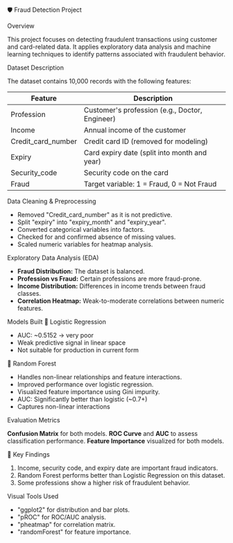 🛡️ Fraud Detection Project

 Overview

This project focuses on detecting fraudulent transactions using customer and card-related data. It applies exploratory data analysis and machine learning techniques to identify patterns associated with fraudulent behavior.


 Dataset Description

The dataset contains 10,000 records with the following features:

| Feature             | Description                                           
|---------------------|---------------------------------------------
| Profession        | Customer's profession (e.g., Doctor, Engineer)       
| Income            | Annual income of the customer                        
|Credit_card_number | Credit card ID (removed for modeling)                
| Expiry            | Card expiry date (split into month and year)         
|Security_code      | Security code on the card                            
| Fraud             | Target variable: 1 = Fraud, 0 = Not Fraud           


 Data Cleaning & Preprocessing

- Removed "Credit_card_number" as it is not predictive.
- Split "expiry" into "expiry_month" and "expiry_year".
- Converted categorical variables into factors.
- Checked for and confirmed absence of missing values.
- Scaled numeric variables for heatmap analysis.

 Exploratory Data Analysis (EDA)

- **Fraud Distribution:** The dataset is balanced.
- **Profession vs Fraud:** Certain professions are more fraud-prone.
- **Income Distribution:** Differences in income trends between fraud classes.
- **Correlation Heatmap:** Weak-to-moderate correlations between numeric features.

 Models Built
🔹 Logistic Regression
- AUC: ~0.5152 → very poor
- Weak predictive signal in linear space
- Not suitable for production in current form

🔹 Random Forest
- Handles non-linear relationships and feature interactions.
- Improved performance over logistic regression.
- Visualized feature importance using Gini impurity.
- AUC: Significantly better than logistic (~0.7+)
- Captures non-linear interactions

 Evaluation Metrics

**Confusion Matrix** for both models.
**ROC Curve** and **AUC** to assess classification performance.
 **Feature Importance** visualized for both models.


📌 Key Findings
1) Income, security code, and expiry date are important fraud indicators.
2) Random Forest performs better than Logistic Regression on this dataset.
3) Some professions show a higher risk of fraudulent behavior.

 Visual Tools Used

- "ggplot2" for distribution and bar plots.
- "pROC" for ROC/AUC analysis.
- "pheatmap" for correlation matrix.
- "randomForest" for feature importance.


